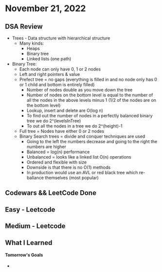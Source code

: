 # November 21, 2022 

## DSA Review
- Trees - Data structure with hierarchical structure
    - Many kinds:
        - Heaps
        - Binary tree
        - Linked lists (one path)
- Binary Tree:
    - Each node can only have 0, 1 or 2 nodes
    - Left and right pointers & value
    - Prefect tree = no gaps (everything is filled in and no node only has 0 or 1 child and bottom is entirely filled)
        - Number of nodes double as you move down the tree
        - Number of nodes on the bottom level is equal to the number of all the nodes in the above levels minus 1 (1/2 of the nodes are on the bottom level)
        - Lookup, insert and delete are O(log n)
        - To find out the number of nodes in a perfectly balanced binary tree we do 2^(levelsInTree)
        - To out all the nodes in a tree we do 2^(height)-1
    - Full tree = Nodes have either 0 or 2 nodes
    - Binary Search trees = divide and conquer techniques are used
        - Going to the left the numbers decrease and going to the right the numbers are higher
        - Balanced = log(n) performance
        - Unbalanced = looks like a linked list O(n) operations
        - Ordered and flexible with size
        - Downside is that there is no O(1) methods
        - In production would use an AVL or red black tree which re-ballance themselves (most popular)

## Codewars && LeetCode Done

## Easy - Leetcode

## Medium - Leetcode

## What I Learned

#### Tomorrow's Goals
- 
